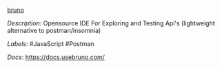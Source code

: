 [bruno](https://github.com/usebruno/bruno)

*Description*: Opensource IDE For Exploring and Testing Api's (lightweight alternative to postman/insomnia)

*Labels*: #JavaScript #Postman

*Docs*: https://docs.usebruno.com/

